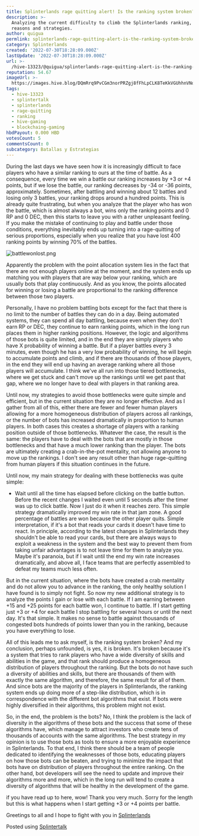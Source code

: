 ```yaml
---
title: Splinterlands rage quitting alert! Is the ranking system broken?
description: >-
  Analyzing the current difficulty to climb the Splinterlands ranking, possible
  reasons and strategies.
author: quigua
permlink: splinterlands-rage-quitting-alert-is-the-ranking-system-broken
category: Splinterlands
created: '2022-07-30T18:28:09.000Z'
lastUpdate: '2022-07-30T18:28:09.000Z'
url: >-
  /hive-13323/@quigua/splinterlands-rage-quitting-alert-is-the-ranking-system-broken
reputation: 54.67
imageUrl: >-
  https://images.hive.blog/DQmRrq9PvCGm3norPRZgj8fFhLpCLK8TeKkVGUhhnVNqcKJ/battle-won-lost.png
tags:
  - hive-13323
  - splintertalk
  - splinterlands
  - rage-quitting
  - ranking
  - hive-gaming
  - blockchaing-gaming
hbdPayout: 0.000 HBD
votesCount: 5
commentsCount: 0
subcategory: Batallas y Estrategias
---
```


During the last days we have seen how it is increasingly difficult to face players who have a similar ranking to ours at the time of battle. As a consequence, every time we win a battle our ranking increases by +3 or +4 points, but if we lose the battle, our ranking decreases by -34 or -36 points, approximately. Sometimes, after battling and winning about 12 battles and losing only 3 battles, your ranking drops around a hundred points. This is already quite frustrating, but when you analyze that the player who has won the battle, which is almost always a bot, wins only the ranking points and 0 RP and 0 DEC, then this starts to leave you with a rather unpleasant feeling. If you make the mistake of continuing to play and battle under those conditions, everything inevitably ends up turning into a rage-quitting of serious proportions, especially when you realize that you have lost 400 ranking points by winning 70% of the battles.

![battlewonlost.png](https://images.hive.blog/DQmRrq9PvCGm3norPRZgj8fFhLpCLK8TeKkVGUhhnVNqcKJ/battle-won-lost.png)


Apparently the problem with the point allocation system lies in the fact that there are not enough players online at the moment, and the system ends up matching you with players that are way below your ranking, which are usually bots that play continuously. And as you know, the points allocated for winning or losing a battle are proportional to the ranking difference between those two players.

Personally, I have no problem battling bots except for the fact that there is no limit to the number of battles they can do in a day. Being automated systems, they can spend all day battling, because even when they don't earn RP or DEC, they continue to earn ranking points, which in the long run places them in higher ranking positions. However, the logic and algorithms of those bots is quite limited, and in the end they are simply players who have X probability of winning a battle. But if a player battles every 3 minutes, even though he has a very low probability of winning, he will begin to accumulate points and climb, and if there are thousands of those players, in the end they will end up having an average ranking where all those players will accumulate. I think we've all run into those tiered bottlenecks, where we get stuck and can't move up the rankings until we get past that gap, where we no longer have to deal with players in that ranking area.

Until now, my strategies to avoid those bottlenecks were quite simple and efficient, but in the current situation they are no longer effective. And as I gather from all of this, either there are fewer and fewer human players allowing for a more homogeneous distribution of players across all rankings, or the number of bots has increased dramatically in proportion to human players. In both cases this creates a shortage of players with a ranking position outside of those bottlenecks. Whatever the case, the result is the same: the players have to deal with the bots that are mostly in those bottlenecks and that have a much lower ranking than the player. The bots are ultimately creating a crab-in-the-pot mentality, not allowing anyone to move up the rankings. I don't see any result other than huge rage-quitting from human players if this situation continues in the future.

Until now, my main strategy for dealing with these bottlenecks was quite simple:

- Wait until all the time has elapsed before clicking on the battle button. Before the recent changes I waited even until 5 seconds after the timer was up to click battle. Now I just do it when it reaches zero. This simple strategy dramatically improved my win rate in that jam zone. A good percentage of battles are won because the other player quits. Simple interpretation, if it's a bot that reads your cards it doesn't have time to react. In principle, according to the latest changes in Splinterlands they shouldn't be able to read your cards, but there are always ways to exploit a weakness in the system and the best way to prevent them from taking unfair advantages is to not leave time for them to analyze you. Maybe it's paranoia, but if I wait until the end my win rate increases dramatically, and above all, I face teams that are perfectly assembled to defeat my teams much less often.

But in the current situation, where the bots have created a crab mentality and do not allow you to advance in the ranking, the only healthy solution I have found is to simply not fight. So now my new additional strategy is to analyze the points I gain or lose with each battle. If I am earning between +15 and +25 points for each battle won, I continue to battle. If I start getting just +3 or +4 for each battle I stop battling for several hours or until the next day. It's that simple. It makes no sense to battle against thousands of congested bots hundreds of points lower than you in the ranking, because you have everything to lose.

All of this leads me to ask myself, is the ranking system broken? And my conclusion, perhaps unfounded, is yes, it is broken. It's broken because it's a system that tries to rank players who have a wide diversity of skills and abilities in the game, and that rank should produce a homogeneous distribution of players throughout the ranking. But the bots do not have such a diversity of abilities and skills, but there are thousands of them with exactly the same algorithm, and therefore, the same result for all of them. And since bots are the majority of the players in Splinterlands, the ranking system ends up doing more of a step-like distribution, which is in correspondence with the different bot algorithms that exist. If bots were highly diversified in their algorithms, this problem might not exist.


So, in the end, the problem is the bots? No, I think the problem is the lack of diversity in the algorithms of these bots and the success that some of these algorithms have, which manage to attract investors who create tens of thousands of accounts with the same algorithms. The best strategy in my opinion is to use those bots as tools to ensure a more enjoyable experience in Splinterlands. To that end, I think there should be a team of people dedicated to identifying the weaknesses of those bots, educating players on how those bots can be beaten, and trying to minimize the impact that bots have on distribution of players throughout the entire ranking. On the other hand, bot developers will see the need to update and improve their algorithms more and more, which in the long run will tend to create a diversity of algorithms that will be healthy in the development of the game.

if you have read up to here, wow! Thank you very much. Sorry for the length but this is what happens when I start getting +3 or +4 points per battle.

Greetings to all and I hope to fight with you in [Splinterlands](https://splinterlands.com?ref=quigua)


Posted using [Splintertalk](https://www.splintertalk.io/@quigua/splinterlands-rage-quitting-alert-is-the-ranking-system-broken)
